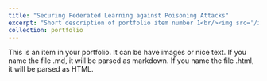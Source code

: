 ```yaml
---
title: "Securing Federated Learning against Poisoning Attacks"
excerpt: "Short description of portfolio item number 1<br/><img src='/images/flare.png'>"
collection: portfolio
---
```


This is an item in your portfolio. It can be have images or nice text. If you name the file .md, it will be parsed as markdown. If you name the file .html, it will be parsed as HTML. 
